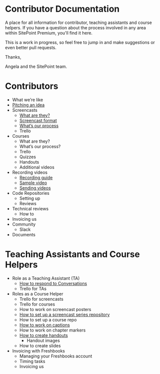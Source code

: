 # Contributor Documentation
A place for all information for contributor, teaching assistants and course helpers. If you have a question about the process involved in any area within SitePoint Premium, you'll find it here.

This is a work in progress, so feel free to jump in and make suggestions or even better pull requests. 

Thanks,

Angela and the SitePoint team.

# Contributors
- What we’re like
- [Pitching an idea](https://github.com/learnable-content/contributor-documentation/blob/master/Contributors/Pitch.md)
- Screencasts
   - [What are they?](https://github.com/learnable-content/contributor-documentation/blob/master/Contributors/Screencasts.md)
   - [Screencast format](https://github.com/learnable-content/contributor-documentation/blob/master/Contributors/Format.md)
   - [What’s our process](https://github.com/learnable-content/contributor-documentation/blob/master/Contributors/Process.md)
   - Trello
- Courses
   - What are they?
   - What’s our process?
   - Trello
   - Quizzes
   - Handouts
   - Additional videos
- Recording videos
   - [Recording guide](https://github.com/learnable-content/contributor-documentation/blob/master/Contributors/Recording.md)
   - [Sample video](https://github.com/learnable-content/contributor-documentation/blob/master/Contributors/Sample.md)
   - [Sending videos](https://github.com/learnable-content/contributor-documentation/blob/master/Contributors/SendingVideos.md)
- Code Repositories
   - Setting up
   - Reviews
- Technical reviews
   - How to 
- Invoicing us
- Community
  - Slack
- Documents

# Teaching Assistants and Course Helpers
- Role as a Teaching Assistant (TA)
    - [How to respond to Conversations](https://github.com/learnable-content/contributor-documentation/blob/master/Course%20Helpers%20%26%20TA's/Conversations.md)
    - Trello for TAs
- Roles as a Course Helper
   - Trello for screencasts
   - Trello for courses 
   - How to work on screencast posters
   - [How to set up a screencast series repository](https://github.com/learnable-content/contributor-documentation/blob/master/Course%20Helpers%20%26%20TA's/Repositories.md)
   - How to set up a course repo
   - [How to work on captions](https://github.com/learnable-content/contributor-documentation/blob/master/Course%20Helpers%20%26%20TA's/Captions.md)
   - How to work on chapter markers
   - [How to create handouts](https://github.com/learnable-content/contributor-documentation/blob/master/Course%20Helpers%20%26%20TA's/Handouts.md)
      - Handout images 
   - How to create slides
- Invoicing with Freshbooks
   - Managing your Freshbooks account
   - Timing tasks
   - Invoicing us

